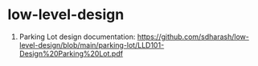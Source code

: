 # low-level-design

1. Parking Lot design documentation: https://github.com/sdharash/low-level-design/blob/main/parking-lot/LLD101-Design%20Parking%20Lot.pdf
